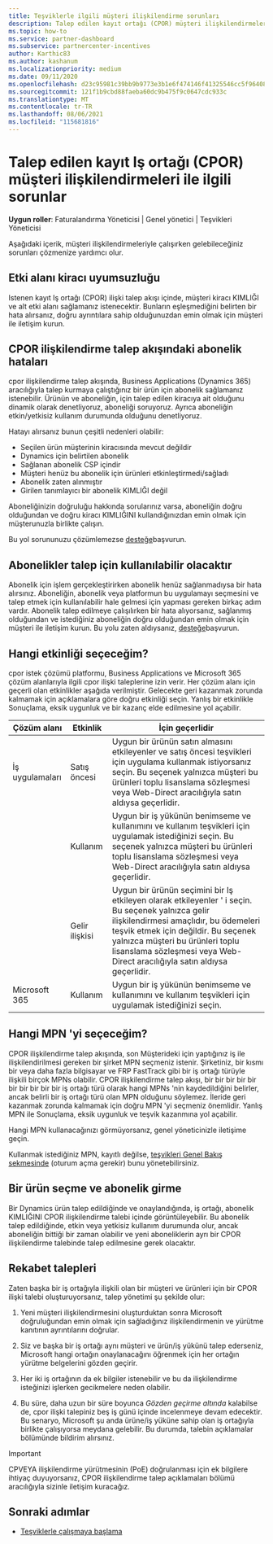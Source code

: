 ```yaml
---
title: Teşviklerle ilgili müşteri ilişkilendirme sorunları
description: Talep edilen kayıt ortağı (CPOR) müşteri ilişkilendirmeleriyle çalışırken ortaya çıkan sorunları nasıl ele alabileceğinizi öğrenin.
ms.topic: how-to
ms.service: partner-dashboard
ms.subservice: partnercenter-incentives
author: Karthic83
ms.author: kashanum
ms.localizationpriority: medium
ms.date: 09/11/2020
ms.openlocfilehash: d23c95981c39bb9b9773e3b1e6f474146f41325546cc5f96408237e2213280d2
ms.sourcegitcommit: 121f1b9cbd88faeba60dc9b475f9c0647cdc933c
ms.translationtype: MT
ms.contentlocale: tr-TR
ms.lasthandoff: 08/06/2021
ms.locfileid: "115681816"
---
```

# <a name="issues-with-claimed-partner-of-record-cpor-customer-associations"></a>Talep edilen kayıt Iş ortağı (CPOR) müşteri ilişkilendirmeleri ile ilgili sorunlar

**Uygun roller**: Faturalandırma Yöneticisi | Genel yönetici | Teşvikleri Yöneticisi

Aşağıdaki içerik, müşteri ilişkilendirmeleriyle çalışırken gelebileceğiniz sorunları çözmenize yardımcı olur.

## <a name="domain-tenant-mismatch"></a>Etki alanı kiracı uyumsuzluğu

Istenen kayıt Iş ortağı (CPOR) ilişki talep akışı içinde, müşteri kiracı KIMLIĞI ve alt etki alanı sağlamanız istenecektir. Bunların eşleşmediğini belirten bir hata alırsanız, doğru ayrıntılara sahip olduğunuzdan emin olmak için müşteri ile iletişim kurun.

## <a name="subscription-errors-in-the-cpor-association-claim-flow"></a>CPOR ilişkilendirme talep akışındaki abonelik hataları

cpor ilişkilendirme talep akışında, Business Applications (Dynamics 365) aracılığıyla talep kurmaya çalıştığınız bir ürün için abonelik sağlamanız istenebilir. Ürünün ve aboneliğin, için talep edilen kiracıya ait olduğunu dinamik olarak denetliyoruz, aboneliği soruyoruz. Ayrıca aboneliğin etkin/yetkisiz kullanım durumunda olduğunu denetliyoruz.

Hatayı alırsanız bunun çeşitli nedenleri olabilir:

- Seçilen ürün müşterinin kiracısında mevcut değildir
- Dynamics için belirtilen abonelik
- Sağlanan abonelik CSP içindir
- Müşteri henüz bu abonelik için ürünleri etkinleştirmedi/sağladı
- Abonelik zaten alınmıştır
- Girilen tanımlayıcı bir abonelik KIMLIĞI değil

Aboneliğinizin doğruluğu hakkında sorularınız varsa, aboneliğin doğru olduğundan ve doğru kiracı KIMLIĞINI kullandığınızdan emin olmak için müşterunuzla birlikte çalışın.

Bu yol sorununuzu çözümlemezse [desteğe](https://partner.microsoft.com/dashboard/support/incentives/servicerequests?category=incentives)başvurun.

## <a name="when-subscriptions-will-be-available-to-claim"></a>Abonelikler talep için kullanılabilir olacaktır

Abonelik için işlem gerçekleştirirken abonelik henüz sağlanmadıysa bir hata alırsınız. Aboneliğin, abonelik veya platformun bu uygulamayı seçmesini ve talep etmek için kullanılabilir hale gelmesi için yapması gereken birkaç adım vardır. Abonelik talep edilmeye çalışılırken bir hata alıyorsanız, sağlanmış olduğundan ve istediğiniz aboneliğin doğru olduğundan emin olmak için müşteri ile iletişim kurun. Bu yolu zaten aldıysanız, [desteğe](https://partner.microsoft.com/dashboard/support/incentives/servicerequests?category=incentives)başvurun.

## <a name="which-activity-do-i-choose"></a>Hangi etkinliği seçeceğim?

cpor istek çözümü platformu, Business Applications ve Microsoft 365 çözüm alanlarıyla ilgili cpor ilişki taleplerine izin verir. Her çözüm alanı için geçerli olan etkinlikler aşağıda verilmiştir. Gelecekte geri kazanmak zorunda kalmamak için açıklamalara göre doğru etkinliği seçin. Yanlış bir etkinlikle Sonuçlama, eksik uygunluk ve bir kazanç elde edilmesine yol açabilir.


| Çözüm alanı | Etkinlik | İçin geçerlidir |
| ------ | ----------- | ----------- |
| İş uygulamaları      | Satış öncesi   | Uygun bir ürünün satın almasını etkileyenler ve satış öncesi teşvikleri için uygulama kullanmak istiyorsanız seçin. Bu seçenek yalnızca müşteri bu ürünleri toplu lisanslama sözleşmesi veya Web-Direct aracılığıyla satın aldıysa geçerlidir. |
|    |  Kullanım  | Uygun bir iş yükünün benimseme ve kullanımını ve kullanım teşvikleri için uygulamak istediğinizi seçin. Bu seçenek yalnızca müşteri bu ürünleri toplu lisanslama sözleşmesi veya Web-Direct aracılığıyla satın aldıysa geçerlidir. |
|    | Gelir ilişkisi   | Uygun bir ürünün seçimini bir Iş etkileyen olarak etkileyenler ' i seçin. Bu seçenek yalnızca gelir ilişkilendirmesi amaçlıdır, bu ödemeleri teşvik etmek için değildir. Bu seçenek yalnızca müşteri bu ürünleri toplu lisanslama sözleşmesi veya Web-Direct aracılığıyla satın aldıysa geçerlidir.   |
| Microsoft 365   | Kullanım   | Uygun bir iş yükünün benimseme ve kullanımını ve kullanım teşvikleri için uygulamak istediğinizi seçin. |

## <a name="which-mpn-do-i-choose"></a>Hangi MPN 'yi seçeceğim?

CPOR ilişkilendirme talep akışında, son Müşterideki için yaptığınız iş ile ilişkilendirilmesi gereken bir şirket MPN seçmeniz istenir. Şirketiniz, bir kısmı bir veya daha fazla bilgisayar ve FRP FastTrack gibi bir iş ortağı türüyle ilişkili birçok MPNs olabilir. CPOR ilişkilendirme talep akışı, bir bir bir bir bir bir bir bir bir bir iş ortağı türü olarak hangi MPNs 'nin kaydedildiğini belirler, ancak belirli bir iş ortağı türü olan MPN olduğunu söylemez. İleride geri kazanmak zorunda kalmamak için doğru MPN 'yi seçmeniz önemlidir. Yanlış MPN ile Sonuçlama, eksik uygunluk ve teşvik kazanmına yol açabilir.

Hangi MPN kullanacağınızı görmüyorsanız, genel yöneticinizle iletişime geçin.

Kullanmak istediğiniz MPN, kayıtlı değilse, [teşvikleri Genel Bakış sekmesinde](https://partner.microsoft.com/dashboard/incentives/enrollment/summary) (oturum açma gerekir) bunu yönetebilirsiniz.

## <a name="choosing-a-product-vs-entering-a-subscription"></a>Bir ürün seçme ve abonelik girme

Bir Dynamics ürün talep edildiğinde ve onaylandığında, iş ortağı, abonelik KIMLIĞINI CPOR ilişkilendirme talebi içinde görüntüleyebilir. Bu abonelik talep edildiğinde, etkin veya yetkisiz kullanım durumunda olur, ancak aboneliğin bittiği bir zaman olabilir ve yeni aboneliklerin ayrı bir CPOR ilişkilendirme talebinde talep edilmesine gerek olacaktır.

## <a name="competing-claims"></a>Rekabet talepleri

Zaten başka bir iş ortağıyla ilişkili olan bir müşteri ve ürünleri için bir CPOR ilişki talebi oluşturuyorsanız, talep yönetimi şu şekilde olur:

1. Yeni müşteri ilişkilendirmesini oluşturduktan sonra Microsoft doğruluğundan emin olmak için sağladığınız ilişkilendirmenin ve yürütme kanıtının ayrıntılarını doğrular.

2. Siz ve başka bir iş ortağı aynı müşteri ve ürün/iş yükünü talep ederseniz, Microsoft hangi ortağın onaylanacağını öğrenmek için her ortağın yürütme belgelerini gözden geçirir.

3. Her iki iş ortağının da ek bilgiler istenebilir ve bu da ilişkilendirme isteğinizi işlerken gecikmelere neden olabilir.

4. Bu süre, daha uzun bir süre boyunca _Gözden geçirme altında_ kalabilse de, cpor ilişki talepiniz beş iş günü içinde incelenmeye devam edecektir. Bu senaryo, Microsoft şu anda ürüne/iş yüküne sahip olan iş ortağıyla birlikte çalışıyorsa meydana gelebilir. Bu durumda, talebin açıklamalar bölümünde bildirim alırsınız. 

>[!IMPORTANT]
>CPVEYA ilişkilendirme yürütmesinin (PoE) doğrulanması için ek bilgilere ihtiyaç duyuyorsanız, CPOR ilişkilendirme talep açıklamaları bölümü aracılığıyla sizinle iletişim kuracağız.

## <a name="next-steps"></a>Sonraki adımlar

- [Teşviklerle çalışmaya başlama](incentives-get-started-intro.md)
